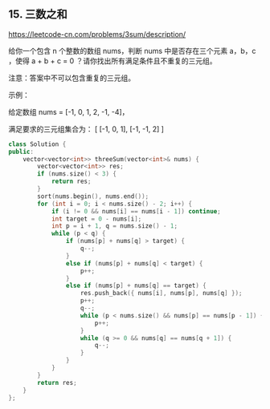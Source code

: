 ## 15. 三数之和
https://leetcode-cn.com/problems/3sum/description/

给你一个包含 n 个整数的数组 nums，判断 nums 中是否存在三个元素 a，b，c ，使得 a + b + c = 0 ？请你找出所有满足条件且不重复的三元组。

注意：答案中不可以包含重复的三元组。

 

示例：

给定数组 nums = [-1, 0, 1, 2, -1, -4]，

满足要求的三元组集合为：
[
  [-1, 0, 1],
  [-1, -1, 2]
]

```cpp
class Solution {
public:
    vector<vector<int>> threeSum(vector<int>& nums) {
        vector<vector<int>> res;
        if (nums.size() < 3) {
            return res;
        }
        sort(nums.begin(), nums.end());
        for (int i = 0; i < nums.size() - 2; i++) {
            if (i != 0 && nums[i] == nums[i - 1]) continue;
            int target = 0 - nums[i];
            int p = i + 1, q = nums.size() - 1;
            while (p < q) {
                if (nums[p] + nums[q] > target) {
                    q--;
                }
                else if (nums[p] + nums[q] < target) {
                    p++;
                }
                else if (nums[p] + nums[q] == target) {
                    res.push_back({ nums[i], nums[p], nums[q] });
                    p++;
                    q--;
                    while (p < nums.size() && nums[p] == nums[p - 1]) {
                        p++;
                    }
                    while (q >= 0 && nums[q] == nums[q + 1]) {
                        q--;
                    }
                }
            }
        }
        return res;
    }
};
```
